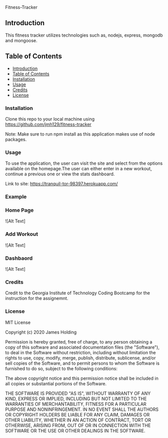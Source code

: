 Fitness-Tracker

## Introduction
This fitness tracker utilizes technologies such as, nodejs, express, mongodb and mongoose. 

## Table of Contents
- [Introduction](#Introduction)
- [Table of Contents](#table-of-contents)
- [Installation](#installation)
- [Usage](#usage)
- [Credits](#credits)
- [License](#license)

### Installation
Clone this repo to your local machine using https://github.com/jmh129/fitness-tracker

Note: Make sure to run npm install as this application makes use of node packages. 

### Usage
To use the application, the user can visit the site and select from the options available on the homepage.The user can either enter in a new workout, continue a previous one or view the stats dashboard. 

Link to site: https://tranquil-tor-98397.herokuapp.com/




### Example
### Home Page
![Alt Text]
### Add Workout
![Alt Text]
### Dashbaord
![Alt Text]

### Credits
Credit to the Georgia Institute of Technology Coding Bootcamp for the instruction for the assignemnt. 

### License

MIT License

Copyright (c) 2020 James Holding

Permission is hereby granted, free of charge, to any person obtaining a copy
of this software and associated documentation files (the "Software"), to deal
in the Software without restriction, including without limitation the rights
to use, copy, modify, merge, publish, distribute, sublicense, and/or sell
copies of the Software, and to permit persons to whom the Software is
furnished to do so, subject to the following conditions:

The above copyright notice and this permission notice shall be included in all
copies or substantial portions of the Software.

THE SOFTWARE IS PROVIDED "AS IS", WITHOUT WARRANTY OF ANY KIND, EXPRESS OR
IMPLIED, INCLUDING BUT NOT LIMITED TO THE WARRANTIES OF MERCHANTABILITY,
FITNESS FOR A PARTICULAR PURPOSE AND NONINFRINGEMENT. IN NO EVENT SHALL THE
AUTHORS OR COPYRIGHT HOLDERS BE LIABLE FOR ANY CLAIM, DAMAGES OR OTHER
LIABILITY, WHETHER IN AN ACTION OF CONTRACT, TORT OR OTHERWISE, ARISING FROM,
OUT OF OR IN CONNECTION WITH THE SOFTWARE OR THE USE OR OTHER DEALINGS IN THE
SOFTWARE.
